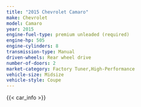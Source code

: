 ```yaml
---
title: "2015 Chevrolet Camaro"
make: Chevrolet
model: Camaro
year: 2015
engine-fuel-type: premium unleaded (required)
engine-hp: 505
engine-cylinders: 8
transmission-type: Manual
driven-wheels: Rear wheel drive
number-of-doors: 2
market-category: Factory Tuner,High-Performance
vehicle-size: Midsize
vehicle-style: Coupe
---
```


{{< car_info >}}
